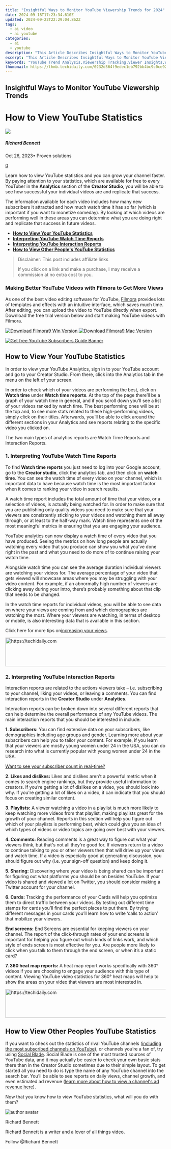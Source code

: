 ```yaml
---
title: "Insightful Ways to Monitor YouTube Viewership Trends for 2024"
date: 2024-09-18T17:23:34.610Z
updated: 2024-09-22T22:29:04.862Z
tags:
  - ai video
  - ai youtube
categories:
  - ai
  - youtube
description: "This Article Describes Insightful Ways to Monitor YouTube Viewership Trends for 2024"
excerpt: "This Article Describes Insightful Ways to Monitor YouTube Viewership Trends for 2024"
keywords: "YouTube Trend Analysis,Viewership Tracking,Viewer Insights,Watch Time Metrics,Content Popularity,Engagement Monitoring,Audience Growth Study"
thumbnail: https://thmb.techidaily.com/0232d564f9edec1eb792bb4bc9c0ce9205dc45825a5dcab73d08eb483f21e3ea.jpeg
---
```


## Insightful Ways to Monitor YouTube Viewership Trends

# How to View YouTube Statistics

![](https://images.wondershare.com/filmora/article-images/richard-bennett.jpg)

##### Richard Bennett

 Oct 26, 2023• Proven solutions

[0](#commentsBoxSeoTemplate)

Learn how to view YouTube statistics and you can grow your channel faster. By paying attention to your statistics, which are available for free to every YouTuber in the **Analytics** section of the **Creator Studio**, you will be able to see how successful your individual videos are and replicate that success.

The information available for each video includes how many new subscribers it attracted and how much watch time it has so far (which is important if you want to monetize someday). By looking at which videos are performing well in these areas you can determine what you are doing right and replicate that success in future videos.

* **[How to View Your YouTube Statistics](#yourstats)**
* **[Interpreting YouTube Watch Time Reports](#watchtime)**
* **[Interpreting YouTube Interaction Reports](#interaction)**
* **[How to View Other People's YouTube Statistics](#otherpeople)**

>  Disclaimer: This post includes affiliate links
>
>  If you click on a link and make a purchase, I may receive a commission at no extra cost to you.
>

### Making Better YouTube Videos with Filmora to Get More Views

As one of the best video editing software for YouTube, [Filmora](https://tools.techidaily.com/wondershare/filmora/download/) provides lots of templates and effects with an intuitive interface, which saves much time. After editing, you can upload the video to YouTube directly when export. Download the free trial version below and start making YouTube videos with Filmora.

[![Download Filmora9 Win Version](https://images.wondershare.com/filmora/guide/download-btn-win.jpg) ](https://tools.techidaily.com/wondershare/filmora/download/) [![Download Filmora9 Mac Version](https://images.wondershare.com/filmora/guide/download-btn-mac.jpg) ](https://tools.techidaily.com/wondershare/filmora/download/)

[![Get free YouTube Subscribers Guide Banner](https://images.wondershare.com/filmora/article-images/get-free-youtube-subs-banner.jpg)](https://tools.techidaily.com/wondershare/filmora/download/)

## How to View Your YouTube Statistics

In order to view your YouTube Analytics, sign in to your YouTube account and go to your Creator Studio. From there, click into the Analytics tab in the menu on the left of your screen.

In order to check which of your videos are performing the best, click on **Watch time** under **Watch time reports**. At the top of the page there’ll be a graph of your watch time in general, and if you scroll down you’ll see a list of your videos ranked by watch time. The best performing ones will be at the top and, to see more stats related to these high-performing videos, simply click on their titles. Afterwards, you’ll be able to click around the different sections in your Analytics and see reports relating to the specific video you clicked on.

The two main types of analytics reports are Watch Time Reports and Interaction Reports.

### 1. Interpreting YouTube Watch Time Reports

To find **Watch time reports** you just need to log into your Google account, go to the **Creator studio**, click the analytics tab, and then click on **watch time**. You can see the watch time of every video on your channel, which is important data to have because watch time is the most important factor when it comes to ranking your video in search results.

A watch time report includes the total amount of time that your video, or a selection of videos, is actually being watched for. In order to make sure that you are publishing only quality videos you need to make sure that your viewers are consistently sticking to your videos and watching them all away through, or at least to the half-way mark. Watch time represents one of the most meaningful metrics in ensuring that you are engaging your audience.

YouTube analytics can now display a watch time of every video that you have produced. Seeing the metrics on how long people are actually watching every video that you produce can show you what you’ve done right in the past and what you need to do more of to continue raising your watch time.

Alongside watch time you can see the average duration individual viewers are watching your videos for. The average percentage of your video that gets viewed will showcase areas where you may be struggling with your video content. For example, if an abnormally high number of viewers are clicking away during your intro, there’s probably something about that clip that needs to be changed.

In the watch time reports for individual videos, you will be able to see data on where your views are coming from and which demographics are watching the most. Where your viewers are watching, in terms of desktop or mobile, is also interesting data that is available in this section.

Click here for more tips on[increasing your views](https://www.filmora.io/community-blog/12-proven-ways-to-increase-youtube-views-315.html).

<!-- affiliate ads begin -->
<a href="https://ephamedtechinc.pxf.io/c/5597632/2137201/26400" target="_top" id="2137201">
  <img src="//a.impactradius-go.com/display-ad/26400-2137201" border="0" alt="https://techidaily.com" width="728" height="90"/>
</a>
<img height="0" width="0" src="https://ephamedtechinc.pxf.io/i/5597632/2137201/26400" style="position:absolute;visibility:hidden;" border="0" />
<!-- affiliate ads end -->

### 2. Interpreting YouTube Interaction Reports

Interaction reports are related to the actions viewers take – i.e. subscribing to your channel, liking your videos, or leaving a comments. You can find interaction reports in the **Creator Studio** under **Analytics**.

Interaction reports can be broken down into several different reports that can help determine the overall performance of any YouTube videos. The main interaction reports that you should be interested in include:

**1\. Subscribers:** You can find extensive data on your subscribers, like demographics including age groups and gender. Learning more about your subscribers can help you to tailor your content. For example, if you learn that your viewers are mostly young women under 24 in the USA, you can do research into what is currently popular with young women under 24 in the USA.

[Want to see your subscriber count in real-time?](https://tools.techidaily.com/wondershare/filmora/download/)

**2\. Likes and dislikes:** Likes and dislikes aren't a powerful metric when it comes to search engine rankings, but they provide useful information to creators. If you’re getting a lot of dislikes on a video, you should look into why. If you're getting a lot of likes on a video, it can indicate that you should focus on creating similar content.

**3\. Playlists:** A viewer watching a video in a playlist is much more likely to keep watching more videos from that playlist, making playlists great for the growth of your channel. Reports in this section will help you figure out which of your playlists is performing best, which could give you an idea of which types of videos or video topics are going over best with your viewers.

**4\. Comments:** Reading comments is a great way to figure out what your viewers think, but that's not all they're good for. If viewers return to a video to continue talking to you or other viewers then that will drive up your views and watch time. If a video is especially good at generating discussion, you should figure out why (i.e. your sign-off question) and keep doing it.

**5\. Sharing:** Discovering where your video is being shared can be important for figuring out what platforms you should be on besides YouTube. If your video is shared and viewed a lot on Twitter, you should consider making a Twitter account for your channel.

**6\. Cards:** Tracking the performance of your Cards will help you optimize them to direct traffic between your videos. By testing out different time stamps for cards you’ll find the perfect places to put them. By trying different messages in your cards you’ll learn how to write ‘calls to action’ that mobilize your viewers.

**End screens:** End Screens are essential for keeping viewers on your channel. The report of the click-through rates of your end screens is important for helping you figure out which kinds of links work, and which style of ends screen is most effective for you. Are people more likely to click when you talk to them through the end screen, or when it’s a static card?

**7\. 360 heat map reports:** A heat map report works specifically with 360° videos if you are choosing to engage your audience with this type of content. Viewing YouTube video statistics for 360° heat maps will help to show the areas on your video that viewers are most interested in.

<!-- affiliate ads begin -->
<a href="https://unicoeye.pxf.io/c/5597632/2134494/18498" target="_top" id="2134494">
  <img src="//a.impactradius-go.com/display-ad/18498-2134494" border="0" alt="https://techidaily.com" width="721" height="90"/>
</a>
<img height="0" width="0" src="https://unicoeye.pxf.io/i/5597632/2134494/18498" style="position:absolute;visibility:hidden;" border="0" />
<!-- affiliate ads end -->

## How to View Other Peoples YouTube Statistics

If you want to check out the statistics of rival YouTube channels ([including the most subscribed channels on YouTube](https://www.filmora.io/community-blog/youtube-subscriber-chart---the-5-most-subscribed-youtube-channels-320.html)), or channels you’re a fan of, try using [Social Blade](http://www.socialblade.com). Social Blade is one of the most trusted sources of YouTube data, and it may actually be easier to check your own basic stats there than in the Creator Studio sometimes due to their simple layout. To get started all you need to do is type the name of any YouTube channel into the search bar. You’ll be able to see reports on daily views, channel growth, and even estimated ad revenue ([learn more about how to view a channel's ad revenue here](https://www.filmora.io/community-blog/youtube-view-calculators---calculate-youtube-money%21-322.html)).

Now that you know how to view YouTube statistics, what will you do with them?

![author avatar](https://images.wondershare.com/filmora/article-images/richard-bennett.jpg)

Richard Bennett

Richard Bennett is a writer and a lover of all things video.

Follow @Richard Bennett

<ins class="adsbygoogle"
     style="display:block"
     data-ad-format="autorelaxed"
     data-ad-client="ca-pub-7571918770474297"
     data-ad-slot="1223367746"></ins>

<ins class="adsbygoogle"
     style="display:block"
     data-ad-client="ca-pub-7571918770474297"
     data-ad-slot="8358498916"
     data-ad-format="auto"
     data-full-width-responsive="true"></ins>



